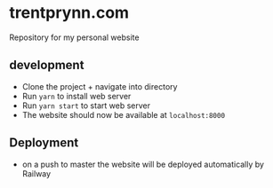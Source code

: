 # trentprynn.com
Repository for my personal website

## development
- Clone the project + navigate into directory
- Run `yarn` to install web server 
- Run `yarn start` to start web server
- The website should now be available at `localhost:8000`

## Deployment
- on a push to master the website will be deployed automatically by Railway
